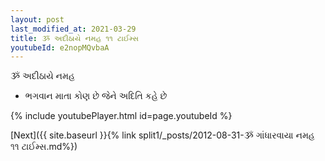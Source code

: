 ```yaml
---
layout: post
last_modified_at: 2021-03-29
title: ૐ અદીઠાયે નમહ ૧૧ ટાઈમ્સ
youtubeId: e2nopMQvbaA
---
```

 
 
 ૐ અદીઠાયે નમહ  
 
 -  ભગવાન માતા કોણ છે જેને અદિતિ કહે છે 
 
  
 
  
 
 
 
 
 
 


{% include youtubePlayer.html id=page.youtubeId %}
 
[Next]({{ site.baseurl }}{% link  split1/_posts/2012-08-31-ૐ ગાંધારવાયા નમહ ૧૧ ટાઈમ્સ.md%})
 
